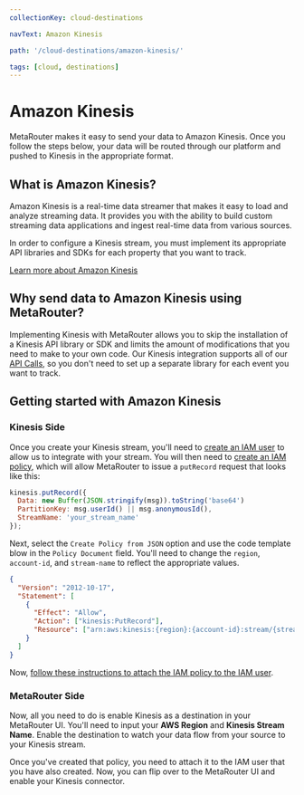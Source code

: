 ```yaml
---
collectionKey: cloud-destinations

navText: Amazon Kinesis

path: '/cloud-destinations/amazon-kinesis/'

tags: [cloud, destinations]
---
```


# Amazon Kinesis

MetaRouter makes it easy to send your data to Amazon Kinesis. Once you follow the steps below, your data will be routed through our platform and pushed to Kinesis in the appropriate format.

## What is Amazon Kinesis?

Amazon Kinesis is a real-time data streamer that makes it easy to load and analyze streaming data. It provides you with the ability to build custom streaming data applications and ingest real-time data from various sources.

In order to configure a Kinesis stream, you must implement its appropriate API libraries and SDKs for each property that you want to track.

[Learn more about Amazon Kinesis](https://aws.amazon.com/documentation/kinesis/)

## Why send data to Amazon Kinesis using MetaRouter?

Implementing Kinesis with MetaRouter allows you to skip the installation of a Kinesis API library or SDK and limits the amount of modifications that you need to make to your own code. Our Kinesis integration supports all of our [API Calls](../calls.html), so you don't need to set up a separate library for each event you want to track.

## Getting started with Amazon Kinesis

### Kinesis Side

Once you create your Kinesis stream, you'll need to [create an IAM user](http://docs.aws.amazon.com/IAM/latest/UserGuide/id_users_create.html#id_users_create_console) to allow us to integrate with your stream. You will then need to [create an IAM policy](http://docs.aws.amazon.com/IAM/latest/UserGuide/access_policies_create.html), which will allow MetaRouter to issue a `putRecord` request that looks like this:

```javascript
kinesis.putRecord({
  Data: new Buffer(JSON.stringify(msg)).toString('base64')
  PartitionKey: msg.userId() || msg.anonymousId(),
  StreamName: 'your_stream_name'
});
```

Next, select the `Create Policy from JSON` option and use the code template blow in the `Policy Document` field. You'll need to change the `region`, `account-id`, and `stream-name` to reflect the appropriate values.

```json
{
  "Version": "2012-10-17",
  "Statement": [
    {
      "Effect": "Allow",
      "Action": ["kinesis:PutRecord"],
      "Resource": ["arn:aws:kinesis:{region}:{account-id}:stream/{stream-name}"]
    }
  ]
}
```

Now, [follow these instructions to attach the IAM policy to the IAM user](http://docs.aws.amazon.com/IAM/latest/UserGuide/access_policies_managed-using.html#attach-managed-policy-console).

### MetaRouter Side

Now, all you need to do is enable Kinesis as a destination in your MetaRouter UI. You'll need to input your **AWS Region** and **Kinesis Stream Name**. Enable the destination to watch your data flow from your source to your Kinesis stream.

Once you've created that policy, you need to attach it to the IAM user that you have also created. Now, you can flip over to the MetaRouter UI and enable your Kinesis connector.

